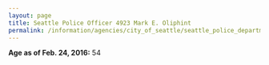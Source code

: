 ```yaml
---
layout: page
title: Seattle Police Officer 4923 Mark E. Oliphint
permalink: /information/agencies/city_of_seattle/seattle_police_department/copbook/4923/
---
```


**Age as of Feb. 24, 2016:** 54

